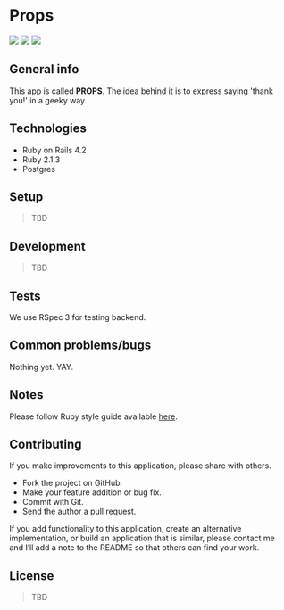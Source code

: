 # Props
![](http://img.shields.io/codeclimate/coverage/github/netguru/props.svg?style=flat-square)
![](http://img.shields.io/gemnasium/netguru/props.svg?style=flat-square)
![](http://img.shields.io/codeclimate/coverage/github/netguru/props.svg?style=flat-square)

## General info

This app is called **PROPS**. The idea behind it is to express saying 'thank you!'
in a geeky way.

## Technologies

* Ruby on Rails 4.2
* Ruby 2.1.3
* Postgres

## Setup

> TBD

## Development

> TBD

## Tests

We use RSpec 3 for testing backend.

## Common problems/bugs

Nothing yet. YAY.

## Notes

Please follow Ruby style guide available [here](https://github.com/bbatsov/ruby-style-guide).

## Contributing

If you make improvements to this application, please share with others.

* Fork the project on GitHub.
* Make your feature addition or bug fix.
* Commit with Git.
* Send the author a pull request.

If you add functionality to this application, create an alternative
implementation, or build an application that is similar, please contact
me and I’ll add a note to the README so that others can find your work.

## License

> TBD
